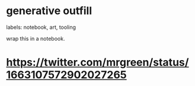 # generative outfill

labels: notebook, art, tooling

wrap this in a notebook.

# https://twitter.com/mrgreen/status/1663107572902027265

